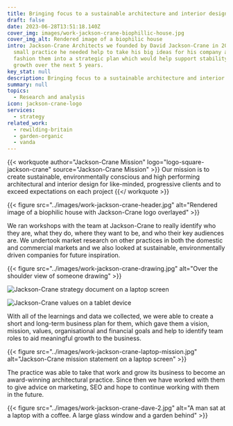 ```yaml
---
title: Bringing focus to a sustainable architecture and interior design practice
draft: false
date: 2023-06-28T13:51:18.140Z
cover_img: images/work-jackson-crane-biophillic-house.jpg
cover_img_alt: Rendered image of a biophilic house
intro: Jackson-Crane Architects we founded by David Jackson-Crane in 2017, as a
  small practice he needed help to take his big ideas for his company and
  fashion them into a strategic plan which would help support stability and then
  growth over the next 5 years.
key_stat: null
description: Bringing focus to a sustainable architecture and interior design practice.
summary: null
topics:
  - Research and analysis
icon: jackson-crane-logo
services:
  - strategy
related_work:
  - rewilding-britain
  - garden-organic
  - vanda
---
```


{{< workquote author="Jackson-Crane Mission" logo="logo-square-jackson-crane" source="Jackson-Crane Mission" >}}
Our mission is to create sustainable, environmentally conscious and high performing architectural and interior design for like-minded, progressive clients and to exceed expectations on each project
{{</ workquote >}}

{{< figure src="../images/work-jackson-crane-header.jpg" alt="Rendered image of a biophilic house with Jackson-Crane logo overlayed" >}}

We ran workshops with the team at Jackson-Crane to really identify who they are, what they do, where they want to be, and who their key audiences are. We undertook market research on other practices in both the domestic and commercial markets and we also looked at sustainable, environmentally driven companies for future inspiration.

{{< figure src="../images/work-jackson-crane-drawing.jpg" alt="Over the shoulder view of someone drawing" >}}

![Jackson-Crane strategy document on a laptop screen](../images/work-jackson-crane-strategy-laptop.jpg)

![Jackson-Crane values on a tablet device](../images/work-jackson-crane-values.jpg)

With all of the learnings and data we collected, we were able to create a short and long-term business plan for them, which gave them a vision, mission, values, organisational and financial goals and help to identify team roles to aid meaningful growth to the business.

{{< figure src="../images/work-jackson-crane-laptop-mission.jpg" alt="Jackson-Crane mission statement on a laptop screen" >}}


The practice was able to take that work and grow its business to become an award-winning architectural practice. Since then we have worked with them to give advice on marketing, SEO and hope to continue working with them in the future.

{{< figure src="../images/work-jackson-crane-dave-2.jpg" alt="A man sat at a laptop with a coffee. A large glass window and a garden behind" >}}